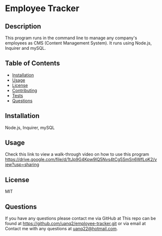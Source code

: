 # Employee Tracker

## Description

This program runs in the command line to manage any company's employees as CMS (Content Management System). It runs using Node.js, Inquirer and mySQL.

## Table of Contents

- [Installation](#Installation)
- [Usage](#Usage)
- [License](#License)
- [Contributing](#Contributing)
- [Tests](#Tests)
- [Questions](#Questions)

## Installation

Node.js, Inquirer, mySQL

## Usage

Check this link to view a walk-through video on how to use this program
https://drive.google.com/file/d/1tJp9G4Kpw9lQ5Nvs4tCg5SmSn6WfLoK2/view?usp=sharing

## License

MIT

## Questions

If you have any questions please contact me via GitHub at This repo can be found at https://github.com/uanq2/employee-tracker.git or via email at Contact me with any questions at uanq22@hotmail.com.
